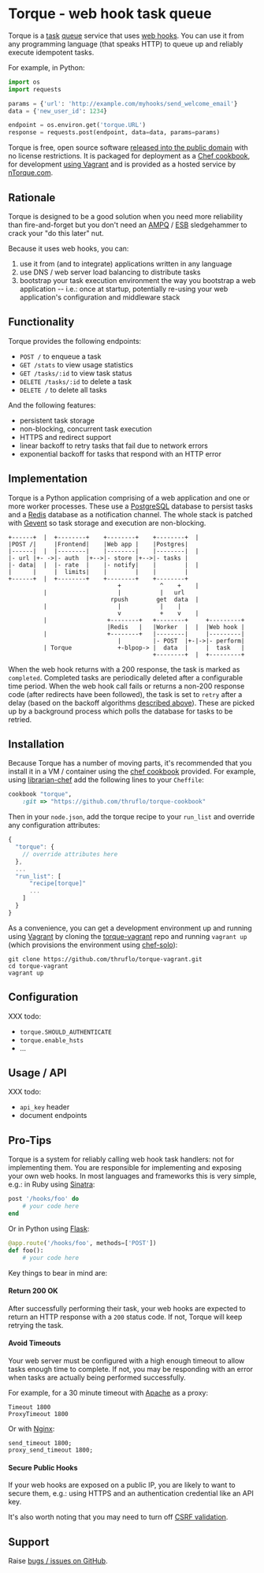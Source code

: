 
# Torque - web hook task queue

Torque is a [task](http://www.celeryproject.org)
[queue](https://github.com/resque/resque) service that uses [web hooks][].
You can use it from any programming language (that speaks HTTP) to queue
up and reliably execute idempotent tasks.

For example, in Python:

```python
import os
import requests

params = {'url': 'http://example.com/myhooks/send_welcome_email'}
data = {'new_user_id': 1234}

endpoint = os.environ.get('torque.URL')
response = requests.post(endpoint, data=data, params=params)
```

Torque is free, open source software [released into the public domain][] with
no license restrictions. It is packaged for deployment as a [Chef cookbook][],
for development [using Vagrant][] and is provided as a hosted service by
[nTorque.com][].

[web hooks]: http://timothyfitz.com/2009/02/09/what-webhooks-are-and-why-you-should-care/
[released into the public domain]: http://unlicense.org/UNLICENSE
[Chef cookbook]: https://github.com/thruflo/torque-cookbook 
[using Vagrant]: https://github.com/thruflo/torque-vagrant
[nTorque.com]: http://www.ntorque.com

## Rationale

Torque is designed to be a good solution when you need more reliability than
fire-and-forget but you don't need an [AMPQ][] / [ESB][] sledgehammer to crack
your "do this later" nut.

Because it uses web hooks, you can:

1. use it from (and to integrate) applications written in any language
1. use DNS / web server load balancing to distribute tasks
1. bootstrap your task execution environment the way you bootstrap a web
   application -- i.e.: once at startup, potentially re-using your web
   application's configuration and middleware stack

[AMPQ]: http://www.rabbitmq.com
[ESB]: http://en.wikipedia.org/wiki/Enterprise_service_bus

## Functionality

Torque provides the following endpoints:

* `POST /` to enqueue a task
* `GET /stats` to view usage statistics
* `GET /tasks/:id` to view task status
* `DELETE /tasks/:id` to delete a task
* `DELETE /` to delete all tasks

And the following features:

* persistent task storage
* non-blocking, concurrent task execution
* HTTPS and redirect support
* linear backoff to retry tasks that fail due to network errors
* exponential backoff for tasks that respond with an HTTP error

## Implementation

Torque is a Python application comprising of a web application and one or more
worker processes. These use a [PostgreSQL][] database to persist tasks and a
[Redis][] database as a notification channel. The whole stack is patched with
[Gevent][] so task storage and execution are non-blocking.

<pre><code>+------+  |  +--------+    +--------+    +--------+  |
|POST /|     |Frontend|    |Web app |    |Postgres|
|------|  |  |--------|    |--------|    |--------|  |
|- url |+- ->|- auth  |+-->|- store |+-->|- tasks |
|- data|  |  |- rate  |    |- notify|    |        |  |
|      |     |  limits|    |        |    |        |
+------+  |  +--------+    +--------+    +--------+
                               +           ^    +    |
          |                    |           |   url
                             rpush        get  data  |
          |                    |           |    |
                               v           +    v    |
          |                 +--------+   +--------+     +---------+
                            |Redis   |   |Worker  |  |  |Web hook |
          |                 +--------+   |--------|     |---------|
                               |         |- POST  |+-|->|- perform|
          | Torque             +-blpop-> |  data  |     |  task   |
                                         +--------+  |  +---------+
</code></pre>

When the web hook returns with a 200 response, the task is marked as `completed`.
Completed tasks are periodically deleted after a configurable time period. When
the web hook call fails or returns a non-200 response code (after redirects have
been followed), the task is set to `retry` after a delay (based on the backoff
algorithms [described above](#functionality)). These are picked up by a
background process which polls the database for tasks to be retried.

[PostgreSQL]: http://www.postgresql.org
[Redis]: http://redis.io
[Gevent]: http://www.gevent.org

## Installation

Because Torque has a number of moving parts, it's recommended that you install
it in a VM / container using the [chef cookbook][] provided. For example, using
[librarian-chef][] add the following lines to your `Cheffile`:

```ruby
cookbook "torque",
    :git => "https://github.com/thruflo/torque-cookbook"
```

Then in your `node.json`, add the torque recipe to your `run_list` and override
any configuration attributes:

```javascript
{
  "torque": {
    // override attributes here
  },
  ...
  "run_list": [
      "recipe[torque]"
      ...
    ]
  }
}
```

As a convenience, you can get a development environment up and running using
[Vagrant][] by cloning the [torque-vagrant][] repo and running `vagrant up`
(which provisions the environment using [chef-solo][]):

```shell
git clone https://github.com/thruflo/torque-vagrant.git
cd torque-vagrant
vagrant up
```

[librarian-chef]: https://github.com/applicationsonline/librarian-chef
[chef cookbook]: https://github.com/thruflo/torque-cookbook 
[Vagrant]: http://www.vagrantup.com
[torque-vagrant]: https://github.com/thruflo/torque-vagrant
[Chef-solo]: http://docs.opscode.com/chef_solo.html

## Configuration

XXX todo:

* `torque.SHOULD_AUTHENTICATE`
* `torque.enable_hsts`
* ...

## Usage / API

XXX todo:

* `api_key` header
* document endpoints

## Pro-Tips

Torque is a system for reliably calling web hook task handlers: not for
implementing them. You are responsible for implementing and exposing your own
web hooks. In most languages and frameworks this is very simple, e.g.: in Ruby
using [Sinatra][]:

```ruby
post '/hooks/foo' do
    # your code here
end
```

Or in Python using [Flask][]:

```python
@app.route('/hooks/foo', methods=['POST'])
def foo():
    # your code here
```

Key things to bear in mind are:

[Sinatra]: http://www.sinatrarb.com
[Flask]: http://flask.pocoo.org

#### Return 200 OK

After successfully performing their task, your web hooks are expected to return
an HTTP response with a `200` status code. If not, Torque will keep retrying
the task.

#### Avoid Timeouts

Your web server must be configured with a high enough timeout to allow tasks
enough time to complete. If not, you may be responding with an error when tasks
are actually being performed successfully.

For example, for a 30 minute timeout with [Apache][] as a proxy:

    Timeout 1800
    ProxyTimeout 1800

Or with [Nginx][]:

    send_timeout 1800;
    proxy_send_timeout 1800;

[Apache]: http://httpd.apache.org
[Nginx]: http://nginx.org

#### Secure Public Hooks

If your web hooks are exposed on a public IP, you are likely to want to secure
them, e.g.: using HTTPS and an authentication credential like an API key.

It's also worth noting that you may need to turn off [CSRF validation][].

[CSRF validation]: http://en.wikipedia.org/wiki/Cross-site_request_forgery#Prevention

## Support

Raise [bugs / issues on GitHub](https://github.com/thruflo/torque/issues).

